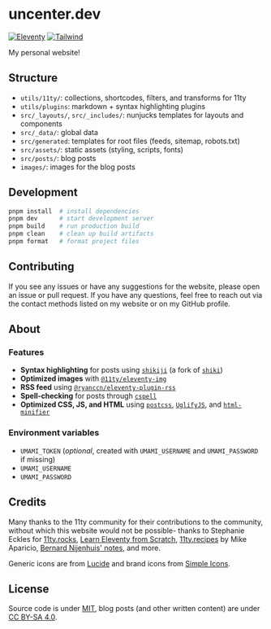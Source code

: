 <h1>uncenter.dev</h1>

[![Eleventy](https://img.shields.io/badge/Eleventy-2.0.1-333333.svg?style=flat-square)](https://11ty.dev)
[![Tailwind](https://img.shields.io/badge/Tailwind_CSS-38B2AC?style=flat-square&logo=tailwind-css&logoColor=white)](https://tailwindcss.com)

My personal website!

## Structure

- `utils/11ty/`: collections, shortcodes, filters, and transforms for 11ty
- `utils/plugins`: markdown + syntax highlighting plugins
- `src/_layouts/`, `src/_includes/`: nunjucks templates for layouts and components
- `src/_data/`: global data
- `src/generated`: templates for root files (feeds, sitemap, robots.txt) 
- `src/assets/`: static assets (styling, scripts, fonts)
- `src/posts/`: blog posts
- `images/`: images for the blog posts

## Development

```sh
pnpm install  # install dependencies
pnpm dev      # start development server
pnpm build    # run production build
pnpm clean    # clean up build artifacts
pnpm format   # format project files
```

## Contributing

If you see any issues or have any suggestions for the website, please open an issue or pull request. If you have any questions, feel free to reach out via the contact methods listed on my website or on my GitHub profile.

## About

### Features

- **Syntax highlighting** for posts using [`shikiji`](https://github.com/antfu/shikiji) (a fork of [`shiki`](https://github.com/shikijs/shiki))
- **Optimized images** with [`@11ty/eleventy-img`](https://github.com/11ty/eleventy-img)
- **RSS feed** using [`@ryanccn/eleventy-plugin-rss`](https://github.com/ryanccn/eleventy-plugin-rss)
- **Spell-checking** for posts through [`cspell`](http://cspell.org/)
- **Optimized CSS, JS, and HTML** using [`postcss`](https://postcss.org/), [`UglifyJS`](https://github.com/mishoo/UglifyJS), and [`html-minifier`](https://github.com/kangax/html-minifier)

### Environment variables

- `UMAMI_TOKEN` (_optional_, created with `UMAMI_USERNAME` and `UMAMI_PASSWORD` if missing)
- `UMAMI_USERNAME`
- `UMAMI_PASSWORD`

## Credits

Many thanks to the 11ty community for their contributions to the community, without which this website would not be possible- thanks to Stephanie Eckles for [11ty.rocks](https://11ty.rocks/), [Learn Eleventy from Scratch](https://learneleventyfromscratch.com/), [11ty.recipes](https://11ty.recipes/) by Mike Aparicio, [Bernard Nijenhuis' notes](https://bnijenhuis.nl/), and more.

Generic icons are from [Lucide](https://lucide.dev/) and brand icons from [Simple Icons](https://simpleicons.org/).

## License

Source code is under [MIT](LICENSE), blog posts (and other written content) are under [CC BY-SA 4.0](LICENSE-content).
